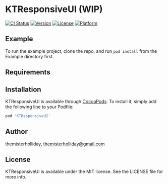 # KTResponsiveUI (WIP)

[![CI Status](http://img.shields.io/travis/themisterholliday/KTResponsiveUI.svg?style=flat)](https://travis-ci.org/themisterholliday/KTResponsiveUI)
[![Version](https://img.shields.io/cocoapods/v/KTResponsiveUI.svg?style=flat)](http://cocoapods.org/pods/KTResponsiveUI)
[![License](https://img.shields.io/cocoapods/l/KTResponsiveUI.svg?style=flat)](http://cocoapods.org/pods/KTResponsiveUI)
[![Platform](https://img.shields.io/cocoapods/p/KTResponsiveUI.svg?style=flat)](http://cocoapods.org/pods/KTResponsiveUI)

## Example

To run the example project, clone the repo, and run `pod install` from the Example directory first.

## Requirements

## Installation

KTResponsiveUI is available through [CocoaPods](http://cocoapods.org). To install
it, simply add the following line to your Podfile:

```ruby
pod 'KTResponsiveUI'
```

## Author

themisterholliday, themisterholliday@gmail.com

## License

KTResponsiveUI is available under the MIT license. See the LICENSE file for more info.
